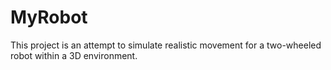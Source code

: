 # MyRobot
This project is an attempt to simulate realistic movement for a two-wheeled robot within a 3D environment.
